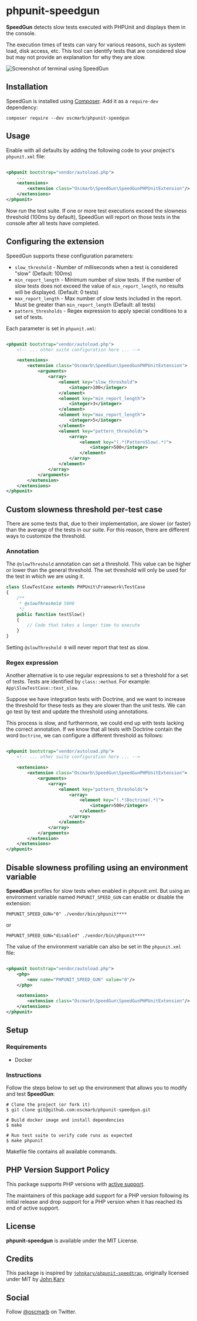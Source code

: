 # phpunit-speedgun

**SpeedGun** detects slow tests executed with PHPUnit and displays them in the console.

The execution times of tests can vary for various reasons, such as system load, disk access, etc. This tool can identify
tests that are considered slow but may not provide an explanation for why they are slow.

![Screenshot of terminal using SpeedGun](https://repository-images.githubusercontent.com/667299256/4c7f0268-7e86-446b-8773-5d2f175fd961)

## Installation

SpeedGun is installed using [Composer](http://getcomposer.org). Add it as a `require-dev` dependency:

    composer require --dev oscmarb/phpunit-speedgun

## Usage

Enable with all defaults by adding the following code to your project's `phpunit.xml` file:

```xml

<phpunit bootstrap="vendor/autoload.php">
    ...
    <extensions>
        <extension class="Oscmarb\SpeedGun\SpeedGunPHPUnitExtension"/>
    </extensions>
</phpunit>
```

Now run the test suite. If one or more test executions exceed the slowness threshold (100ms by default), SpeedGun will
report on those tests in the console after all tests have completed.

## Configuring the extension

SpeedGun supports these configuration parameters:

* ```slow_threshold``` - Number of milliseconds when a test is considered "slow" (Default: 100ms)
* ```min_report_length``` - Minimum number of slow tests. If the number of slow tests does not exceed the value of
  ```min_report_length```, no results will be displayed. (Default: 0 tests)
* ```max_report_length``` - Max number of slow tests included in the report. Must be greater
  than ```min_report_length``` (Default: all tests)
* ```pattern_thresholds``` - Regex expression to apply special conditions to a set of tests.

Each parameter is set in `phpunit.xml`:

```xml

<phpunit bootstrap="vendor/autoload.php">
    <!-- ... other suite configuration here ... -->

    <extensions>
        <extension class="Oscmarb\SpeedGun\SpeedGunPHPUnitExtension">
            <arguments>
                <array>
                    <element key="slow_threshold">
                        <integer>100</integer>
                    </element>
                    <element key="min_report_length">
                        <integer>3</integer>
                    </element>
                    <element key="max_report_length">
                        <integer>5</integer>
                    </element>
                    <element key="pattern_thresholds">
                        <array>
                            <element key="(.*)PatternSlow(.*)">
                                <integer>500</integer>
                            </element>
                        </array>
                    </element>
                </array>
            </arguments>
        </extension>
    </extensions>
</phpunit>
```

## Custom slowness threshold per-test case

There are some tests that, due to their implementation, are slower (or faster) than the average of the tests in our
suite. For this reason, there are different ways to customize the threshold.

### Annotation

The `@slowThreshold` annotation can set a threshold. This value can be higher or lower than the general threshold. The
set threshold will only be used for the test in which we are using it.

```php
class SlowTestCase extends PHPUnit\Framework\TestCase
{
    /**
     * @slowThreshold 5000
     */
    public function testSlow()
    {
        // Code that takes a longer time to execute
    }
}
```

Setting `@slowThreshold 0` will never report that test as slow.

### Regex expression

Another alternative is to use regular expressions to set a threshold for a set of tests. Tests are identified
by `class::method`. For example: `App\SlowTestCase::test_slow`.

Suppose we have integration tests with Doctrine, and we want to increase the threshold for these tests as they are
slower than the unit tests. We can go test by test and update the threshold using annotations.

This process is slow, and furthermore, we could end up with tests lacking the correct annotation. If we know that all
tests with Doctrine contain the word `Doctrine`, we can configure a different threshold as follows:

```xml

<phpunit bootstrap="vendor/autoload.php">
    <!-- ... other suite configuration here ... -->

    <extensions>
        <extension class="Oscmarb\SpeedGun\SpeedGunPHPUnitExtension">
            <arguments>
                <array>
                    <element key="pattern_thresholds">
                        <array>
                            <element key="(.*)Doctrine(.*)">
                                <integer>500</integer>
                            </element>
                        </array>
                    </element>
                </array>
            </arguments>
        </extension>
    </extensions>
</phpunit>
```

## Disable slowness profiling using an environment variable

**SpeedGun** profiles for slow tests when enabled in phpunit.xml. But using an environment variable
named `PHPUNIT_SPEED_GUN`
can enable or disable the extension:

    PHPUNIT_SPEED_GUN="0" ./vendor/bin/phpunit****

or

    PHPUNIT_SPEED_GUN="disabled" ./vendor/bin/phpunit****

The value of the environment variable can also be set in the `phpunit.xml` file:

```xml

<phpunit bootstrap="vendor/autoload.php">
    <php>
        <env name="PHPUNIT_SPEED_GUN" value="0"/>
    </php>

    <extensions>
        <extension class="Oscmarb\SpeedGun\SpeedGunPHPUnitExtension"/>
    </extensions>
</phpunit>
```

## Setup

### Requirements

* Docker

### Instructions

Follow the steps below to set up the environment that allows you to modify and test **SpeedGun**:

```
# Clone the project (or fork it)
$ git clone git@github.com:oscmarb/phpunit-speedgun.git

# Build docker image and install dependencies
$ make

# Run test suite to verify code runs as expected
$ make phpunit
```

Makefile file contains all available commands.

## PHP Version Support Policy

This package supports PHP versions with [active support](https://www.php.net/supported-versions.php).

The maintainers of this package add support for a PHP version following its initial release and drop support for a PHP
version when it has reached its end of active support.

## License

**phpunit-speedgun** is available under the MIT License.

## Credits

This package is inspired by [`johnkary/phpunit-speedtrap`](https://github.com/johnkary/phpunit-speedtrap), originally
licensed under MIT by [John Kary](https://github.com/johnkary)

## Social

Follow [@oscmarb](https://twitter.com/intent/follow?screen_name=oscmarb) on Twitter.
